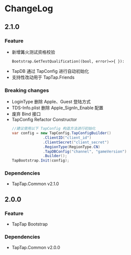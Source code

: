 # ChangeLog

## 2.1.0

### Feature

* 新增篝火测试资格校验
    ```
  Bootstrap.GetTestQualification((bool, error)=>{ }):
    ```
* TapDB 通过 TapConfig 进行自动初始化
* 支持性改动用于 TapTap.Friends

### Breaking changes

* LoginType 删除 Apple、Guest 登陆方式
* TDS-Info.plist 删除 Apple_SignIn_Enable 配置
* 废弃 Bind 接口
* TapConfig Refactor Constructor
  ```c#
  //建议使用以下 TapConfig 构造方法进行初始化
  var config = new TapConfig.TapConfigBuilder()
                .ClientID("client_id")
                .ClientSecret("client_secret")
                .RegionType(RegionType.CN)
                .TapDBConfig("channel", "gameVersion")
                .Builder();
  TapBootstrap.Init(config);
  ```

### Dependencies

* TapTap.Common v2.1.0

## 2.0.0

### Feature

* TapTap Bootstrap

### Dependencies

* TapTap.Common v2.0.0